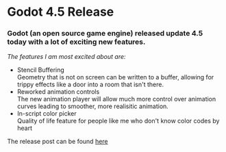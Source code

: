# Godot 4.5 Release

### Godot (an open source game engine) released update 4.5 today with a lot of exciting new features.

_The features I am most excited about are:_
- Stencil Buffering\
  Geometry that is not on screen can be written to a buffer, allowing for trippy effects like a door into a room that isn't there.
- Reworked animation controls\
  The new animation player will allow much more control over animation curves leading to smoother, more realisitic animation.
- In-script color picker\
  Quality of life feature for people like me who don't know color codes by heart

The release post can be found [here](https://godotengine.org/releases/4.5/)
